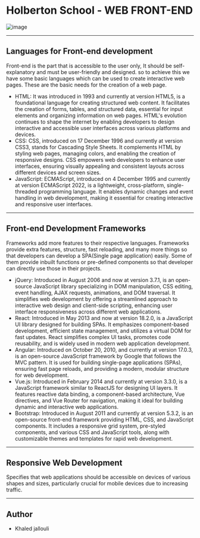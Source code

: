 # Holberton School - WEB FRONT-END

![image](https://media.geeksforgeeks.org/wp-content/uploads/20240703165023/Frontend-Development-(1).webp)

---

## Languages for Front-end development

Front-end is the part that is accessible to the user only, It should be self-explanatory and must be user-friendly and designed. so to achieve this we have some basic languages which can be used to create interactive web pages. These are the basic needs for the creation of a web page.

* HTML: It was introduced in 1993 and currently at version HTML5, is a foundational language for creating structured web content. It facilitates the creation of forms, tables, and structured data, essential for input elements and organizing information on web pages. HTML's evolution continues to shape the internet by enabling developers to design interactive and accessible user interfaces across various platforms and devices.
* CSS: CSS, introduced on 17 December 1996 and currently at version CSS3, stands for Cascading Style Sheets. It complements HTML by styling web pages, managing colors, and enabling the creation of responsive designs. CSS empowers web developers to enhance user interfaces, ensuring visually appealing and consistent layouts across different devices and screen sizes.
* JavaScript: ECMAScript, introduced on 4 December 1995 and currently at version ECMAScript 2022, is a lightweight, cross-platform, single-threaded programming language. It enables dynamic changes and event handling in web development, making it essential for creating interactive and responsive user interfaces.

---

## Front-end Development Frameworks

Frameworks add more features to their respective languages. Frameworks provide extra features, structure, fast reloading, and many more things so that developers can develop a SPA(Single page application) easily. Some of them provide inbuilt functions or pre-defined components so that developer can directly use those in their projects.

* jQuery: Introduced in August 2006 and now at version 3.7.1, is an open-source JavaScript library specializing in DOM manipulation, CSS editing, event handling, AJAX requests, animations, and DOM traversal. It simplifies web development by offering a streamlined approach to interactive web design and client-side scripting, enhancing user interface responsiveness across different web applications.
* React: Introduced in May 2013 and now at version 18.2.0, is a JavaScript UI library designed for building SPAs. It emphasizes component-based development, efficient state management, and utilizes a virtual DOM for fast updates. React simplifies complex UI tasks, promotes code reusability, and is widely used in modern web application development.
* Angular: Introduced on October 20, 2010, and currently at version 17.0.3, is an open-source JavaScript framework by Google that follows the MVC pattern. It is used for building single-page applications (SPAs), ensuring fast page reloads, and providing a modern, modular structure for web development.
* Vue.js: Introduced in February 2014 and currently at version 3.3.0, is a JavaScript framework similar to ReactJS for designing UI layers. It features reactive data binding, a component-based architecture, Vue directives, and Vue Router for navigation, making it ideal for building dynamic and interactive web applications.
* Bootstrap: Introduced in August 2011 and currently at version 5.3.2, is an open-source front-end framework providing HTML, CSS, and JavaScript components. It includes a responsive grid system, pre-styled components, and various CSS and JavaScript tools, along with customizable themes and templates for rapid web development.

---

## Responsive Web Development

Specifies that web applications should be accessible on devices of various shapes and sizes, particularly crucial for mobile devices due to increasing traffic.

---

## Author 
* Khaled jallouli
